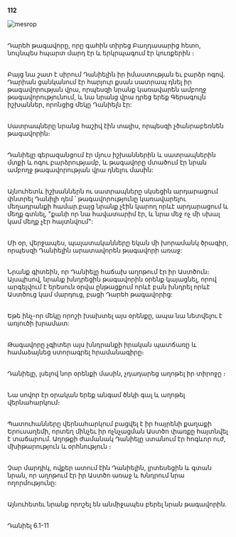 **112**

![mesrop](https://volamar.ru/audio_video/foto/01/detbible/B236.BMP)

\
Դարեհ թագավորը, որը գահին տիրեց Բաղդասարից հետո, նույնպես հպարտ մարդ էր և երկրպագում էր կուռքերին ։

\
Բայց նա շատ է սիրում Դանիելին իր իմաստության եւ բարձր ոգով. Դարիան ցանկանում էր հարյուր քսան սատրապ դնել իր թագավորության վրա, որպեսզի նրանք կառավարեն ամբողջ թագավորությունում, և նա նրանց վրա դրեց երեք Գերագույն իշխաններ, որոնցից մեկը Դանիելն էր:

\
Սատրապները նրանց հաշիվ էին տալիս, որպեսզի չծանրաբեռնեն թագավորին։

\
Դանիելը գերազանցում էր մյուս իշխաններին և սատրապներին մտքի և ոգու բարձրությամբ, և թագավորը մտածում էր նրան ամբողջ թագավորության վրա դնելու մասին:

\
Այնուհետև իշխաններն ու սատրապները սկսեցին արդարացում փնտրել Դանիլի դեմ ՝ թագավորությունը կառավարելու մեղադրանքի համար.բայց նրանք չէին կարող որևէ արդարացում և մեղք գտնել, "քանի որ նա հավատարիմ էր, և նրա մեջ ոչ մի սխալ կամ մեղք չէր հայտնվում":

\
Մի օր, վերջապես, պալատականները եկան մի խորամանկ ծրագիր, որպեսզի Դանիելին արատավորեն թագավորի առաջ:

\
Նրանք գիտեին, որ Դանիելը հաճախ աղոթում էր իր Աստծուն։ Այսպիսով, նրանք խնդրեցին թագավորին օրենք կայացնել, որով արգելվում է երեսուն օրվա ընթացքում որևէ բան խնդրել որևէ Աստծուց կամ մարդուց, բացի Դարեհ թագավորից:

\
Եթե ինչ-որ մեկը որոշի խախտել այս օրենքը, ապա նա նետվելու է առյուծի խրամատ:

\
Թագավորը չգիտեր այս խնդրանքի իրական պատճառը և համաձայնեց ստորագրել հրամանագիրը։

\
Դանիելը, լսելով նոր օրենքի մասին, չդադարեց աղոթել իր տիրոջը ։

\
Նա սովոր էր օրական երեք անգամ ծնկի գալ և աղոթել վերնահարկում։

\
Պատուհանները վերնահարկում բացվել է իր հայրենի քաղաքի Երուսաղեմի, որտեղ մինչեւ իր ոչնչացման Աստծո փառքը հայտնվել է տաճարում. Աղոթքի ժամանակ Դանիելը ստանում էր հոգևոր ուժ, մխիթարություն և օրհնություն ։

\
Չար մարդիկ, ովքեր ատում էին Դանիելին, լրտեսեցին և գտան նրան, որ աղոթում էր իր Աստծո առաջ և Խնդրում նրա ողորմությունը:

\
Այնուհետեւ նրանք որոշել են անմիջապես բերել նրան թագավորին.

\
Դանիել 6.1-11
